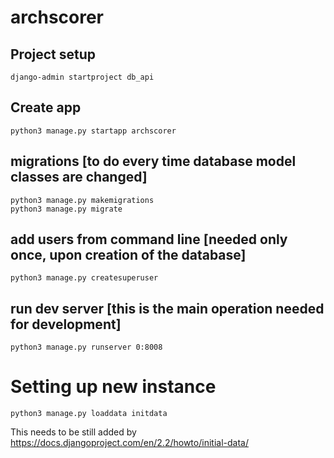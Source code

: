 # archscorer

## Project setup
```
django-admin startproject db_api
```

## Create app
```
python3 manage.py startapp archscorer
```

## migrations [to do every time database model classes are changed]
```
python3 manage.py makemigrations
python3 manage.py migrate
```

## add users from command line [needed only once, upon creation of the database]
```
python3 manage.py createsuperuser
```

## run dev server [this is the main operation needed for development]
```
python3 manage.py runserver 0:8008
```

# Setting up new instance
```
python3 manage.py loaddata initdata
```
This needs to be still added by https://docs.djangoproject.com/en/2.2/howto/initial-data/
